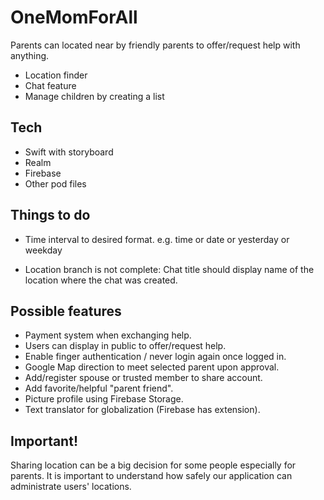 # OneMomForAll
Parents can located near by friendly parents to offer/request help with anything. 
- Location finder
- Chat feature
- Manage children by creating a list

## Tech
- Swift with storyboard
- Realm
- Firebase
- Other pod files

## Things to do
- Time interval to desired format. e.g. time or date or yesterday or weekday

- Location branch is not complete: Chat title should display name of the location where the chat was created.

## Possible features
- Payment system when exchanging help.
- Users can display in public to offer/request help.
- Enable finger authentication / never login again once logged in.
- Google Map direction to meet selected parent upon approval.
- Add/register spouse or trusted member to share account.
- Add favorite/helpful "parent friend".
- Picture profile using Firebase Storage.
- Text translator for globalization (Firebase has extension).

## Important!
Sharing location can be a big decision for some people especially for parents. It is important to understand how safely our application can administrate users' locations.
